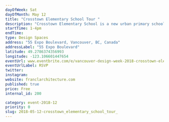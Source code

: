 ```yaml
---
dayOfWeek: Sat
dayOfMonth: May 12
title: "Crosstown Elementary School Tour "
description: "Crosstown Elementary School is a new urban primary school for downtown Vancouver families. Join us a for a tour of the school and its community-oriented spaces. Presented by Francl Architecture."
startTime: 1-4pm
endTime: 
type: Design Spaces
address: "55 Expo Boulevard, Vancouver, BC, Canada"
addressLabel: "55 Expo Boulevard"
latitude: 49.2786374356993
longitude: -123.106601447654
eventUrl: www.eventbrite.com/e/vancouver-design-week-2018-crosstown-elementary-school-tours-tickets-45216419528
eventUrlLabel: RSVP
twitter: 
instagram: 
website: franclarchitecture.com
published: true
price: Free
internal_id: 200

category: event-2018-12
priority: 0
slug: 2018-05-12-crosstown_elementary_school_tour_
---
```

